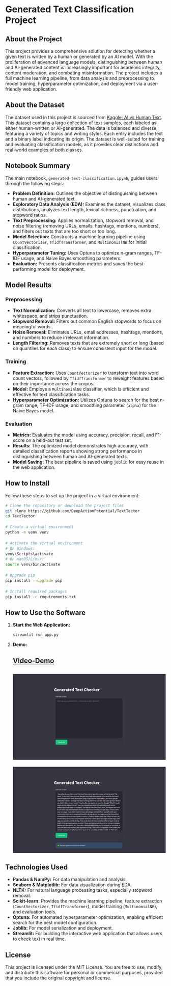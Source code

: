 # Generated Text Classification Project

## About the Project

This project provides a comprehensive solution for detecting whether a given text is written by a human or generated by an AI model. With the proliferation of advanced language models, distinguishing between human and AI-generated content is increasingly important for academic integrity, content moderation, and combating misinformation. The project includes a full machine learning pipeline, from data analysis and preprocessing to model training, hyperparameter optimization, and deployment via a user-friendly web application.

## About the Dataset

The dataset used in this project is sourced from [Kaggle: AI vs Human Text](https://www.kaggle.com/datasets/shanegerami/ai-vs-human-text). This dataset contains a large collection of text samples, each labeled as either human-written or AI-generated. The data is balanced and diverse, featuring a variety of topics and writing styles. Each entry includes the text and a binary label indicating its origin. The dataset is well-suited for training and evaluating classification models, as it provides clear distinctions and real-world examples of both classes.

## Notebook Summary

The main notebook, `generated-text-classification.ipynb`, guides users through the following steps:

- **Problem Definition:** Outlines the objective of distinguishing between human and AI-generated text.
- **Exploratory Data Analysis (EDA):** Examines the dataset, visualizes class distributions, analyzes text length, lexical richness, punctuation, and stopword ratios.
- **Text Preprocessing:** Applies normalization, stopword removal, and noise filtering (removing URLs, emails, hashtags, mentions, numbers), and filters out texts that are too short or too long.
- **Model Selection:** Constructs a machine learning pipeline using `CountVectorizer`, `TfidfTransformer`, and `MultinomialNB` for initial classification.
- **Hyperparameter Tuning:** Uses Optuna to optimize n-gram ranges, TF-IDF usage, and Naive Bayes smoothing parameters.
- **Evaluation:** Presents classification metrics and saves the best-performing model for deployment.

## Model Results

### Preprocessing

- **Text Normalization:** Converts all text to lowercase, removes extra whitespace, and strips punctuation.
- **Stopword Removal:** Filters out common English stopwords to focus on meaningful words.
- **Noise Removal:** Eliminates URLs, email addresses, hashtags, mentions, and numbers to reduce irrelevant information.
- **Length Filtering:** Removes texts that are extremely short or long (based on quantiles for each class) to ensure consistent input for the model.

### Training

- **Feature Extraction:** Uses `CountVectorizer` to transform text into word count vectors, followed by `TfidfTransformer` to reweight features based on their importance across the corpus.
- **Model:** Employs a `MultinomialNB` classifier, which is efficient and effective for text classification tasks.
- **Hyperparameter Optimization:** Utilizes Optuna to search for the best n-gram range, TF-IDF usage, and smoothing parameter (`alpha`) for the Naive Bayes model.

### Evaluation

- **Metrics:** Evaluates the model using accuracy, precision, recall, and F1-score on a held-out test set.
- **Results:** The optimized model demonstrates high accuracy, with detailed classification reports showing strong performance in distinguishing between human and AI-generated texts.
- **Model Saving:** The best pipeline is saved using `joblib` for easy reuse in the web application.

## How to Install

Follow these steps to set up the project in a virtual environment:

```bash
# Clone the repository or download the project files
git clone https://github.com/DeepActionPotential/TextTector
cd TextTector

# Create a virtual environment
python -m venv venv

# Activate the virtual environment
# On Windows:
venv\Scripts\activate
# On macOS/Linux:
source venv/bin/activate

# Upgrade pip
pip install --upgrade pip

# Install required packages
pip install -r requirements.txt


```

## How to Use the Software

1. **Start the Web Application:**
   ```bash
   streamlit run app.py
   ```
2. **Demo:**
   ## [Video-Demo](images/texttector-demo.mp4)

   ![image](images/1.png)
   -------
   ![image](images/2.png)


## Technologies Used


- **Pandas & NumPy:** For data manipulation and analysis.
- **Seaborn & Matplotlib:** For data visualization during EDA.
- **NLTK:** For natural language processing tasks, especially stopword removal.
- **Scikit-learn:** Provides the machine learning pipeline, feature extraction (`CountVectorizer`, `TfidfTransformer`), model training (`MultinomialNB`), and evaluation tools.
- **Optuna:** For automated hyperparameter optimization, enabling efficient search for the best model configuration.
- **Joblib:** For model serialization and deployment.
- **Streamlit:** For building the interactive web application that allows users to check text in real time.

## License

This project is licensed under the MIT License. You are free to use, modify, and distribute this software for personal or commercial purposes, provided that you include the original copyright and license.
